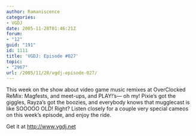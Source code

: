 ```yaml
---
author: Ramaniscence
categories:
- VGDJ
date: 2005-11-28T01:46:21Z
forum:
- "12"
guid: "191"
id: 1111
title: 'VGDJ: Episode #027'
topic:
- "2967"
url: /2005/11/28/vgdj-episode-027/
---
```


This week on the show about video game music remixes at OverClocked ReMix: Magfests, and meet-ups, and PLAY!&#8217;s&mdash; oh my! Pixie&#8217;s got the giggles, Rayza&#8217;s got the boozies, and everybody knows that mugglecast is like SOOOOO OLD! Right? Listen closely for a couple very special cameos on this week&#8217;s episode, and enjoy the ride.

Get it at <a href="http://www.vgdj.net/" target="_blank">http://www.vgdj.net</a>